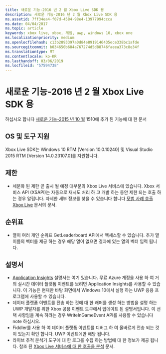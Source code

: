 ```yaml
---
title: 새로운 기능-2016 년 2 월 Xbox Live SDK 용
description: 새로운 기능-2016 년 2 월 Xbox Live SDK 용
ms.assetid: 7ff34ea4-f07d-4584-98e4-13977994ccca
ms.date: 04/04/2017
ms.topic: article
keywords: xbox live, xbox, 게임, uwp, windows 10, xbox one
ms.localizationpriority: medium
ms.openlocfilehash: c13b2893397a0d84e8919146435ece338bc1afde
ms.sourcegitcommit: b034650b684a767274d5d88746faeea373c8e34f
ms.translationtype: MT
ms.contentlocale: ko-KR
ms.lasthandoff: 03/06/2019
ms.locfileid: "57594738"
---
```

# <a name="whats-new-for-the-xbox-live-sdk---february-2016"></a>새로운 기능-2016 년 2 월 Xbox Live SDK 용

하십시오 합니다 [새로운 기능-2015 년 10 월](1510-whats-new.md) 1510에 추가 된 기능에 대 한 문서

## <a name="os-and-tool-support"></a>OS 및 도구 지원
Xbox Live SDK는 Windows 10 RTM [Version 10.0.10240] 및 Visual Studio 2015 RTM [Version 14.0.23107.0]를 지원합니다.

## <a name="throttling"></a>제한
- 세분화 된 제한 곧 출시 될 예정 대부분의 Xbox Live 서비스에 있습니다.  Xbox 서비스 API (XSAPI)는 자동으로 재시도 처리 하 고 개발 하는 동안 제한 되는 호출 하는 경우 알립니다.  자세한 세부 정보를 찾을 수 있습니다 합니다 [모범 사례 호출 Xbox Live](../using-xbox-live/best-practices/best-practices-for-calling-xbox-live.md) 문서의 문서.

## <a name="leaderboards"></a>순위표
- 열이 여러 개인 순위표 GetLeaderboard API에서 액세스할 수 있습니다. 추가 열 이름의 벡터를 제공 하는 경우 해당 열이 없으면 결과에 있는 열의 벡터 입력 됩니다.

## <a name="documentation"></a>설명서
- [Application Insights](https://developer.microsoft.com/en-us/games/xbox/docs/xboxlive/xbox-live-partners/event-driven-data-platform/application-insights) 설명서는 여기 있습니다.  무료 Azure 계정을 사용 하 여 거의 실시간 데이터 플랫폼 이벤트를 보려면 Application Insights를 사용할 수 있습니다.  이 기능은 현재만 바탕 화면에서 Windows 10에서 실행 하는 UWP 응용 프로그램에 사용할 수 있습니다.
- 데이터 플랫폼 이벤트를 전송 하는 것에 대 한 래퍼를 생성 하는 방법을 설명 하는 UWP 개발자를 위한 Xbox 공용 이벤트 도구에서 업데이트 된 설명서입니다.  이 선택 사항임을 계속 하려는 경우 WriteInGameEvent API를 사용할 수 있습니다 note 하십시오.
- Fiddler를 사용 하 여 데이터 플랫폼 이벤트를 디버그 하 여 올바르게 전송 되는 것이 있는지 확인 합니다.  UWP 이벤트에만 해당 됩니다.
- 라이브 추적 분석기 도구에 대 한 로그를 수집 하는 방법에 대 한 정보가 제공 됩니다.  참조 된 [Xbox Live 서비스에 대 한 호출을 분석](../tools/analyze-service-calls.md) 문서.
